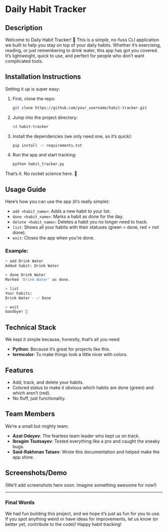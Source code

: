 
# Daily Habit Tracker  

## Description  
Welcome to Daily Habit Tracker! 🎯 This is a simple, no-fuss CLI application we built to help you stay on top of your daily habits. Whether it’s exercising, reading, or just remembering to drink water, this app has got you covered. It’s lightweight, quick to use, and perfect for people who don’t want complicated tools.  

## Installation Instructions  
Setting it up is super easy:  
1. First, clone the repo:  
   ```bash
   git clone https://github.com/your_username/habit-tracker.git
   ```  
2. Jump into the project directory:  
   ```bash
   cd habit-tracker
   ```  
3. Install the dependencies (we only need one, so it’s quick):  
   ```bash
   pip install -r requirements.txt
   ```  
4. Run the app and start tracking:  
   ```bash
   python habit_tracker.py
   ```  

That’s it. No rocket science here. 🚀  

## Usage Guide  
Here’s how you can use the app (it’s really simple):  
- `add <habit_name>`: Adds a new habit to your list.  
- `done <habit_name>`: Marks a habit as done for the day.  
- `delete <habit_name>`: Deletes a habit you no longer need to track.  
- `list`: Shows all your habits with their statuses (green = done, red = not done).  
- `exit`: Closes the app when you’re done.  

### Example:  
```bash
> add Drink Water  
Added habit: Drink Water  

> done Drink Water  
Marked 'Drink Water' as done.  

> list  
Your habits:  
Drink Water - ✅ Done  

> exit  
Goodbye! 👋  
```  

## Technical Stack  
We kept it simple because, honestly, that’s all you need:  
- **Python**: Because it’s great for projects like this.  
- **termcolor**: To make things look a little nicer with colors.  

## Features  
- Add, track, and delete your habits.  
- Colored status to make it obvious which habits are done (green) and which aren’t (red).  
- No fluff, just functionality.  

## Team Members  
We’re a small but mighty team:  
- **Azat Odeyev**: The fearless team leader who kept us on track.  
- **Ibragim Tsutsayev**: Tested everything like a pro and caught the sneaky bugs.  
- **Said-Rakhman Tataev**: Wrote this documentation and helped make the app shine.  

## Screenshots/Demo  
(We’ll add screenshots here soon. Imagine something awesome for now!)  

---

### Final Words  
We had fun building this project, and we hope it’s just as fun for you to use. If you spot anything weird or have ideas for improvements, let us know (or better yet, contribute to the code)! Happy habit tracking!  
